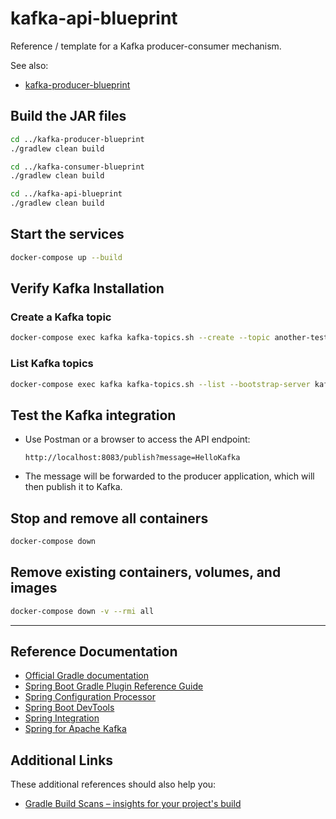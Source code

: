 # kafka-api-blueprint

Reference / template for a Kafka producer-consumer mechanism.

See also:

- [kafka-producer-blueprint](https://github.com/squidmin/kafka-api-blueprint)

## Build the JAR files

```bash
cd ../kafka-producer-blueprint
./gradlew clean build
```

```bash
cd ../kafka-consumer-blueprint
./gradlew clean build
```

```bash
cd ../kafka-api-blueprint
./gradlew clean build
```

## Start the services

```bash
docker-compose up --build
```

## Verify Kafka Installation

### Create a Kafka topic

```bash
docker-compose exec kafka kafka-topics.sh --create --topic another-test-topic --bootstrap-server kafka:9092 --partitions 1 --replication-factor 1
```

### List Kafka topics

```bash
docker-compose exec kafka kafka-topics.sh --list --bootstrap-server kafka:9092
```

## Test the Kafka integration

- Use Postman or a browser to access the API endpoint:

  ```
  http://localhost:8083/publish?message=HelloKafka
  ```
  
- The message will be forwarded to the producer application, which will then publish it to Kafka.

## Stop and remove all containers

```bash
docker-compose down
```

## Remove existing containers, volumes, and images

```bash
docker-compose down -v --rmi all
```

---

## Reference Documentation

* [Official Gradle documentation](https://docs.gradle.org)
* [Spring Boot Gradle Plugin Reference Guide](https://docs.spring.io/spring-boot/docs/3.3.0/gradle-plugin/reference/html/)
* [Spring Configuration Processor](https://docs.spring.io/spring-boot/docs/3.3.0/reference/htmlsingle/index.html#appendix.configuration-metadata.annotation-processor)
* [Spring Boot DevTools](https://docs.spring.io/spring-boot/docs/3.3.0/reference/htmlsingle/index.html#using.devtools)
* [Spring Integration](https://docs.spring.io/spring-boot/docs/3.3.0/reference/htmlsingle/index.html#messaging.spring-integration)
* [Spring for Apache Kafka](https://docs.spring.io/spring-boot/docs/3.3.0/reference/htmlsingle/index.html#messaging.kafka)

## Additional Links

These additional references should also help you:

* [Gradle Build Scans – insights for your project's build](https://scans.gradle.com#gradle)
